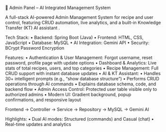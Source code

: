 🔹 Admin Panel – AI Integrated Management System

A full-stack AI-powered Admin Management System for recipe and user control, featuring CRUD automation, live analytics, and a built-in Knowledge Transfer (KT) AI assistant .

Tech Stack:
	•	Backend: Spring Boot (Java)
	•	Frontend: HTML, CSS, JavaScript
	•	Database: MySQL
	•	AI Integration: Gemini API
	•	Security: BCrypt Password Encryption

Features:
	•	Authentication & User Management: Forgot username, reset password, profile page with update options
	•	Dashboard & Analytics: Live stats of total recipes, users, and top categories
	•	Recipe Management: Full CRUD support with instant database updates
	•	AI & KT Assistant:
	•	Handles 30+ intelligent prompts (e.g., “show database structure”)
	•	Performs CRUD operations through AI commands
	•	Explains database schema, code, and backend flow
	•	Admin Access Control: Protected user table visible only to authorized admins
	•	Modern UI: Gradient background, popup confirmations, and responsive layout

Frontend → Controller → Service → Repository → MySQL → Gemini AI

Highlights:
	•	Dual AI modes: Structured (commands) and Casual (chat)
	•	Real-time updates and analytics
